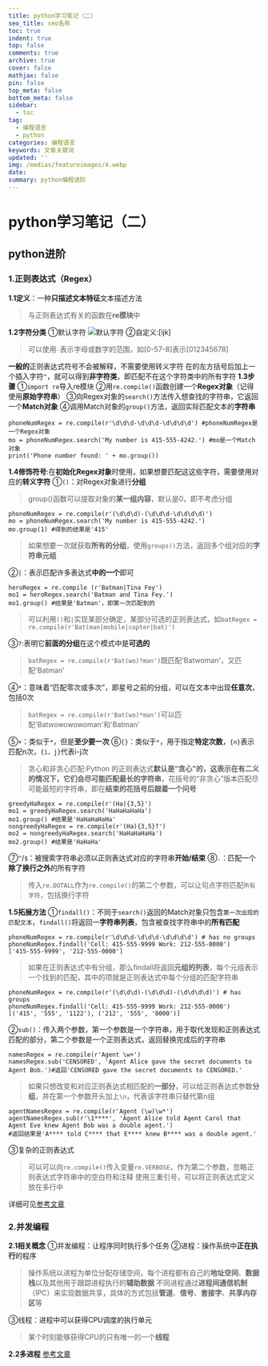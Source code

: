 ```yaml
---
title: python学习笔记（二）
seo_title: seo名称
toc: true
indent: true
top: false
comments: true
archive: true
cover: false
mathjax: false
pin: false
top_meta: false
bottom_meta: false
sidebar:
  - toc
tag:
  - 编程语言
  - python
categories: 编程语言
keywords: 文章关键词
updated: ''
img: /medias/featureimages/4.webp
date:
summary: python编程进阶
---
```

# python学习笔记（二）
## python进阶

### 1.正则表达式（Regex）
**1.1定义**：一种**只描述文本特征**文本描述方法
>与正则表达式有关的函数在**re模块**中

**1.2字符分类**
①默认字符
![默认字符](/image/python_8.png)
②自定义:[ijk]
>可以使用`-`表示字母或数字的范围，如[0-57-8]表示[012345678]

**一般的**正则表达式符号不会被解释，不需要使用转义字符
在的左方括号后加上一个插入字符`^`，就可以得到**非字符类**，即匹配不在这个字符类中的所有字符
**1.3步骤**
①`import re`导入re模块
②用`re.compile()`函数创建一个**Regex对象**（记得使用**原始字符串**）
③向Regex对象的`search()`方法传入想查找的字符串，它返回一个**Match对象**
④调用Match对象的`group()`方法，返回实际匹配文本的**字符串**
```
phoneNumRegex = re.compile(r'\d\d\d-\d\d\d-\d\d\d\d') #phoneNumRegex是一个Regex对象
mo = phoneNumRegex.search('My number is 415-555-4242.') #mo是一个Match对象
print('Phone number found: ' + mo.group())
```
**1.4修饰符号**:在**初始化Regex对象**时使用，如果想要匹配这这些字符，需要使用对应的**转义字符**
①`()`：对Regex对象进行**分组**
>group()函数可以提取对象的**某一组内容**，默认是0，即不考虑分组

```
phoneNumRegex = re.compile(r'(\d\d\d)-(\d\d\d-\d\d\d\d)')
mo = phoneNumRegex.search('My number is 415-555-4242.')
mo.group(1) #得到的结果是'415'
```
>如果想要一次就获取**所有的分组**，使用`groups()`方法，返回多个组对应的**字符串元组**

②`|`：表示匹配许多表达式**中的一个**即可
```
heroRegex = re.compile (r'Batman|Tina Fey')
mo1 = heroRegex.search('Batman and Tina Fey.')
mo1.group() #结果是'Batman'，即第一次匹配到的
```
>可以利用`()`和`|`实现某部分确定，某部分可选的正则表达式，如`batRegex = re.compile(r'Bat(man|mobile|copter|bat)')`

③`?`:表明它**前面的分组**在这个模式中是**可选的**
>`batRegex = re.compile(r'Bat(wo)?man')`既匹配'Batwoman'，又匹配'Batman'

④`*`：意味着“匹配零次或多次”，即星号之前的分组，可以在文本中出现**任意次**，包括0次
>`batRegex = re.compile(r'Bat(wo)*man')`可以匹配'Batwowowowoman'和'Batman'

⑤`+`：类似于`*`，但是**至少要一次**
⑥`{}`：类似于`*`，用于指定**特定次数**，`{n}`表示匹配n次，`{i，j}`代表i-j次
>贪心和非贪心匹配:Python 的正则表达式**默认是“贪心”**的，这表示在有二义的情况下，它们会**尽可能匹配最长的字符串**，花括号的“非贪心”版本匹配尽可能最短的字符串，即在**结束的花括号后跟着一个问号**

```
greedyHaRegex = re.compile(r'(Ha){3,5}')
mo1 = greedyHaRegex.search('HaHaHaHaHa')
mo1.group() #结果是'HaHaHaHaHa'
nongreedyHaRegex = re.compile(r'(Ha){3,5}?')
mo2 = nongreedyHaRegex.search('HaHaHaHaHa')
mo2.group() #结果是'HaHaHa'
```
⑦`^`/`$`：被搜索字符串必须以正则表达式对应的字符串**开始/结束**
⑧`.`：匹配一个**除了换行之外**的所有字符
>传入`re.DOTALL`作为`re.compile()`的第二个参数，可以让句点字符匹配`所有字符`，包括换行字符

**1.5拓展方法**
①`findall()`：不同于`search()`返回的Match对象只包含`第一次出现的匹配文本`，`findall()`将返回一**字符串列表**，包含被查找字符串中的**所有匹配**
```
phoneNumRegex = re.compile(r'\d\d\d-\d\d\d-\d\d\d\d') # has no groups
phoneNumRegex.findall('Cell: 415-555-9999 Work: 212-555-0000')
['415-555-9999', '212-555-0000']
```
>如果在正则表达式中有分组，那么findall将返回**元组的列表**，每个元组表示一个找到的匹配，其中的项就是正则表达式中每个分组的匹配字符串

```
phoneNumRegex = re.compile(r'(\d\d\d)-(\d\d\d)-(\d\d\d\d)') # has groups
phoneNumRegex.findall('Cell: 415-555-9999 Work: 212-555-0000')
[('415', '555', '1122'), ('212', '555', '0000')]
```
②`sub()`：传入两个参数，第一个参数是一个字符串，用于取代发现和正则表达式匹配的部分，第二个参数是一个正则表达式，返回替换完成后的字符串
```
namesRegex = re.compile(r'Agent \w+')
namesRegex.sub('CENSORED', 'Agent Alice gave the secret documents to Agent Bob.')#返回'CENSORED gave the secret documents to CENSORED.'
```
>如果只想改变和对应正则表达式相匹配的**一部分**，可以给正则表达式参数**分组**，并在第一个参数开头加上`\n`，代表该字符串只替代第n组

```
agentNamesRegex = re.compile(r'Agent (\w)\w*')
agentNamesRegex.sub(r'\1****', 'Agent Alice told Agent Carol that Agent Eve knew Agent Bob was a double agent.')
#返回结果是'A**** told C**** that E**** knew B**** was a double agent.'

```
③复杂的正则表达式
>可以可以向`re.compile()`传入变量`re.VERBOSE`，作为第二个参数，忽略正则表达式字符串中的空白符和注释
使用三重引号，可以将正则表达式定义放在多行中

详细可见[参考文章](https://github.com/jackfrued/Python-100-Days/blob/master/Day01-15/12.%E5%AD%97%E7%AC%A6%E4%B8%B2%E5%92%8C%E6%AD%A3%E5%88%99%E8%A1%A8%E8%BE%BE%E5%BC%8F.md)

### 2.并发编程
**2.1相关概念**
①并发编程：让程序同时执行多个任务
②进程：操作系统中**正在执行**的程序
>操作系统以进程为单位分配存储空间，每个进程都有自己的**地址空间**、**数据栈**以及其他用于跟踪进程执行的**辅助数据**
不同进程通过**进程间通信机制**（IPC）来实现数据共享，具体的方式包括**管道**、**信号**、**套接字**、**共享内存区**等

③线程：进程中可以获得CPU调度的执行单元
>某个时刻能够获得CPU的只有唯一的一个**线程**

**2.2多进程**
[参考文章](https://github.com/jackfrued/Python-100-Days/blob/master/Day01-15/13.%E8%BF%9B%E7%A8%8B%E5%92%8C%E7%BA%BF%E7%A8%8B.md)




